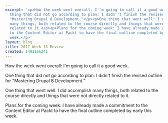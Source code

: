 ```yaml
---
excerpt: '<p>How the week went overall: I''m going to call it a good week.</p><p>One
  thing that did not go according to plan: I didn''t finish the revised outline for
  "Mastering Drupal 8 Development."</p><p>One thing that went well: I did accomplish
  many things, both related to the course directly and things that were not directly
  related to it.</p><p>Plans for the coming week: I have already made a commitment
  to the Content Editor at Packt to have the final outline completed by early this
  week.</p>'
layout: blog
title: 2017 Week 13 Review
created: 1491166241
---
```

<p>How the week went overall: I'm going to call it a good week.</p><p>One thing that did not go according to plan: I didn't finish the revised outline for "Mastering Drupal 8 Development."</p><p>One thing that went well: I did accomplish many things, both related to the course directly and things that were not directly related to it.</p><p>Plans for the coming week: I have already made a commitment to the Content Editor at Packt to have the final outline completed by early this week.</p>
